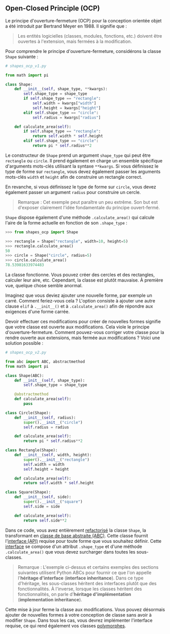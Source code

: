 ## Open-Closed Principle (OCP)

Le principe d'ouverture-fermeture (OCP) pour la conception orientée objet 
a été introduit par Bertrand Meyer en 1988. Il signifie que :

> Les entités logicielles (classes, modules, fonctions, etc.) doivent 
> être ouvertes à l'extension, mais fermées à la modification.

Pour comprendre le principe d'ouverture-fermeture, considérons la classe 
`Shape` suivante :

```python
# shapes_ocp_v1.py

from math import pi

class Shape:
    def __init__(self, shape_type, **kwargs):
        self.shape_type = shape_type
        if self.shape_type == "rectangle":
            self.width = kwargs["width"]
            self.height = kwargs["height"]
        elif self.shape_type == "circle":
            self.radius = kwargs["radius"]

    def calculate_area(self):
        if self.shape_type == "rectangle":
            return self.width * self.height
        elif self.shape_type == "circle":
            return pi * self.radius**2
```

Le constructeur de `Shape` prend un argument `shape_type` qui peut être `rectangle` ou `circle`. 
Il prend également en charge un ensemble spécifique d'arguments mots-clés utilisant la syntaxe `**kwargs`. 
Si vous définissez le type de forme sur `rectangle`, vous devez également passer les arguments 
mots-clés `width` et `height` afin de construire un rectangle correct.

En revanche, si vous définissez le type de forme sur `circle`, vous devez également passer un 
argument `radius` pour construire un cercle.

> Remarque : Cet exemple peut paraître un peu extrême. Son but est d'exposer clairement l'idée 
> fondamentale du principe ouvert-fermé.

`Shape` dispose également d'une méthode `.calculate_area()` qui calcule l'aire de la forme 
actuelle en fonction de son `.shape_type` :

```python
>>> from shapes_ocp import Shape

>>> rectangle = Shape("rectangle", width=10, height=5)
>>> rectangle.calculate_area()
50
>>> circle = Shape("circle", radius=5)
>>> circle.calculate_area()
78.53981633974483
```

La classe fonctionne. Vous pouvez créer des cercles et des rectangles, calculer leur aire, etc. 
Cependant, la classe est plutôt mauvaise. À première vue, quelque chose semble anormal.

Imaginez que vous deviez ajouter une nouvelle forme, par exemple un carré. Comment feriez-vous 
cela ? L'option consiste à ajouter une autre clause `elif` à `.__init__()` et à `.calculate_area()` 
afin de répondre aux exigences d'une forme carrée.

Devoir effectuer ces modifications pour créer de nouvelles formes signifie que votre classe est 
ouverte aux modifications. Cela viole le principe d'ouverture-fermeture. Comment pouvez-vous 
corriger votre classe pour la rendre ouverte aux extensions, mais fermée aux modifications ? 
Voici une solution possible :

```python
# shapes_ocp_v2.py

from abc import ABC, abstractmethod
from math import pi

class Shape(ABC):
    def __init__(self, shape_type):
        self.shape_type = shape_type

    @abstractmethod
    def calculate_area(self):
        pass

class Circle(Shape):
    def __init__(self, radius):
        super().__init__("circle")
        self.radius = radius

    def calculate_area(self):
        return pi * self.radius**2

class Rectangle(Shape):
    def __init__(self, width, height):
        super().__init__("rectangle")
        self.width = width
        self.height = height

    def calculate_area(self):
        return self.width * self.height

class Square(Shape):
    def __init__(self, side):
        super().__init__("square")
        self.side = side

    def calculate_area(self):
        return self.side**2
```

Dans ce code, vous avez entièrement [refactorisé](https://realpython.com/python-refactoring/) la classe `Shape`, 
la transformant en [classe de base abstraite (ABC)](https://realpython.com/python-classes/#creating-abstract-base-classes-abc-and-interfaces). 
Cette classe fournit l'[interface (API)](https://en.wikipedia.org/wiki/API) requise pour toute 
forme que vous souhaitez définir. Cette [interface](https://realpython.com/python-interface/) se compose d'un attribut 
`.shape_type` et d'une méthode `.calculate_area()` que vous devez surcharger dans toutes les sous-classes.

> Remarque : L'exemple ci-dessus et certains exemples des sections suivantes utilisent Python ABCs 
> pour fournir ce que l'on appelle l'**héritage d'interface** (**interface inheritance**). Dans ce type 
> d'héritage, les sous-classes héritent des interfaces plutôt que des fonctionnalités. À l'inverse, 
> lorsque les classes héritent des fonctionnalités, on parle d'**héritage d'implémentation** 
> (**implementation inheritance**).

Cette mise à jour ferme la classe aux modifications. Vous pouvez désormais ajouter de nouvelles 
formes à votre conception de classe sans avoir à modifier `Shape`. Dans tous les cas, vous 
devrez implémenter l'interface requise, ce qui rend également vos classes [polymorphes](https://realpython.com/python-classes/#unlocking-polymorphism-with-common-interfaces).

